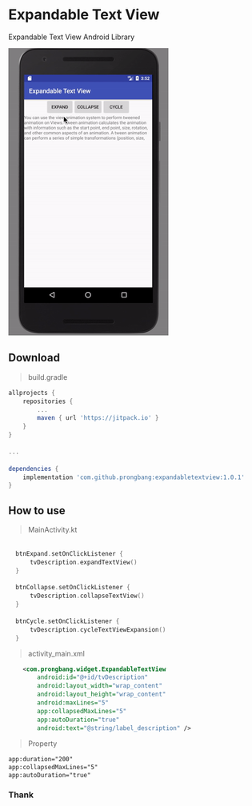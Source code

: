 # Expandable Text View
Expandable Text View Android Library

![screenshot gif](https://github.com/prongbang/ExpandableTextView/blob/master/screenshots/screenshots.gif?raw=true)

## Download
> build.gradle
```gradle
allprojects {
    repositories {
        ...
        maven { url 'https://jitpack.io' }
    }
}

...

dependencies {
    implementation 'com.github.prongbang:expandabletextview:1.0.1'
}
```

## How to use
> MainActivity.kt
```kotlin

  btnExpand.setOnClickListener {
      tvDescription.expandTextView()
  }

  btnCollapse.setOnClickListener {
      tvDescription.collapseTextView()
  }

  btnCycle.setOnClickListener {
      tvDescription.cycleTextViewExpansion()
  }
```

> activity_main.xml
```xml
    <com.prongbang.widget.ExpandableTextView
        android:id="@+id/tvDescription"
        android:layout_width="wrap_content"
        android:layout_height="wrap_content"
        android:maxLines="5"
        app:collapsedMaxLines="5"
        app:autoDuration="true"
        android:text="@string/label_description" />
```
> Property
```
app:duration="200"
app:collapsedMaxLines="5"
app:autoDuration="true"
```

### Thank
